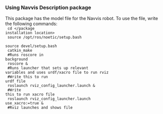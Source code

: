 ### Using Navvis Description package

This package has the model file for the Navvis robot. To use the file, write the following commands:
<br>
<code>
cd </package installation location> <br>
source /opt/ros/noetic/setup.bash<br>
source devel/setup.bash<br>
catkin_make<br>
#Runs roscore in background<br>
roscore &<br>
#Runs launcher that sets up relevant variables and uses urdf/xacro file to run rviz<br>
#Write this to run urdf file<br>
roslaunch rviz_config_launcher.launch  &<br>
#Write this to run xacro file<br>
roslaunch rviz_config_launcher.launch use_xacro:=true &<br>
#Rviz launches and shows file<br>
</code>